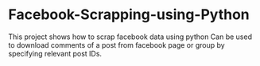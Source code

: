 # Facebook-Scrapping-using-Python
This project shows how to scrap facebook data using python
Can be used to download comments of a post from facebook page or group by specifying relevant post IDs.
